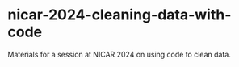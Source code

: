 # nicar-2024-cleaning-data-with-code
Materials for a session at NICAR 2024 on using code to clean data.
